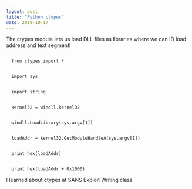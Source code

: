 ```yaml
---
layout: post
title: "Python ctypes"
date: 2018-10-17
---
```


The ctypes module lets us load DLL files as libraries where we can ID load address and text segment!
<p>
<code>
  from ctypes import *
</code>
  <p>
<code>
  import sys
</code>
    <p>
<code>
  import string
</code>
      <p><p>
<code>  
  kernel32 = windll.kernel32
</code>
        <p>
<code>
  windll.LoadLibrary(sys.argv[1])
</code>
          <p>
<code>
  loadAddr = kernel32.GetModuleHandleA(sys.argv[1])
</code>
            <p>
<code>
  print hex(loadAddr)
</code>
              <p>
<code>
  print hex(loadAddr + 0x1000)
</code>
<p>
I learned about ctypes at SANS Exploit Writing class
